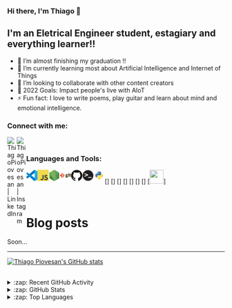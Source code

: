 ### Hi there, I'm Thiago 👋 

## I'm an Eletrical Engineer student, estagiary and everything learner!!

- 🔭 I’m almost finishing my graduation !!
- 🌱 I’m currently learning most about Artificial Intelligence and Internet of Things
- 👯 I’m looking to collaborate with other content creators
- 🥅 2022 Goals: Impact people's live with AIoT
- ⚡ Fun fact: I love to write poems, play guitar and learn about mind and emotional intelligence.

### Connect with me:

[<img align="left" alt="ThiagoPiovesan | LinkedIn" width="22px" src="https://cdn.jsdelivr.net/npm/simple-icons@v3/icons/linkedin.svg" />][linkedin]
[<img align="left" alt="ThiagoPiovesan | Instagram" width="22px" src="https://cdn.jsdelivr.net/npm/simple-icons@v3/icons/instagram.svg" />][instagram]

<br />

### Languages and Tools:

[<img align="left" alt="Visual Studio Code" width="26px" src="https://raw.githubusercontent.com/github/explore/80688e429a7d4ef2fca1e82350fe8e3517d3494d/topics/visual-studio-code/visual-studio-code.png" />]
[<img align="left" alt="JavaScript" width="26px" src="https://raw.githubusercontent.com/github/explore/80688e429a7d4ef2fca1e82350fe8e3517d3494d/topics/javascript/javascript.png" />]
[<img align="left" alt="Node.js" width="26px" src="https://raw.githubusercontent.com/github/explore/80688e429a7d4ef2fca1e82350fe8e3517d3494d/topics/nodejs/nodejs.png" />]
[<img align="left" alt="Git" width="26px" src="https://raw.githubusercontent.com/github/explore/80688e429a7d4ef2fca1e82350fe8e3517d3494d/topics/git/git.png" />]
[<img align="left" alt="GitHub" width="26px" src="https://raw.githubusercontent.com/github/explore/78df643247d429f6cc873026c0622819ad797942/topics/github/github.png" />]
[<img align="left" alt="Terminal" width="26px" src="https://raw.githubusercontent.com/github/explore/80688e429a7d4ef2fca1e82350fe8e3517d3494d/topics/terminal/terminal.png" />]
[<img align="left" alt="Python" width="26px" src="https://raw.githubusercontent.com/github/explore/80688e429a7d4ef2fca1e82350fe8e3517d3494d/topics/python/python.png" />]
[<img height="32" width="32" src="https://cdn.jsdelivr.net/npm/simple-icons@v6/icons/MicroPython.svg" />]

<br />

# Blog posts
<!-- BLOG-POST-LIST:START -->
Soon...
<!-- BLOG-POST-LIST:END -->

---
[![Thiago Piovesan's GitHub stats](https://github-readme-stats.vercel.app/api?username=ThiagoPiovesan&show_icons=true)](https://github.com/ThiagoPiovesan/github-readme-stats)


<br />

<details>
  <summary>:zap: Recent GitHub Activity</summary>
  
<!--START_SECTION:activity-->
1. People Counter Module [ThiagoPiovesan/PeopleCounter_module](https://github.com/ThiagoPiovesan/PeopleCounter_module)
2. ❗️ Person Detector using MAixPy [ThiagoPiovesan/PersonDetector-MaixPy](https://github.com/ThiagoPiovesan/PersonDetector-MaixPy)
3. ❌ Deep Face implementation [ThiagoPiovesan/labIA_DeepFace](https://github.com/ThiagoPiovesan/labIA_DeepFace)
4. 🎉 Yolo R Implmentation [ThiagoPiovesan/YoloR](https://github.com/ThiagoPiovesan/YoloR)
<!--END_SECTION:activity-->

</details>

<details>
  <summary>:zap: GitHub Stats</summary>

  <img align="left" alt="ThiagoPiovesan's GitHub Stats" src="https://github-readme-stats.ThiagoPiovesan.vercel.app/api?username=ThiagoPiovesan&show_icons=true&theme=radical" />

</details>

<details>
  <summary>:zap: Top Languages</summary>

  <img align="left" alt="ThiagoPiovesan's GitHub Stats" src="https://github-readme-stats.ThiagoPiovesan.vercel.app/api/top-langs/?username=ThiagoPiovesan" />


</details>

[instagram]: https://www.instagram.com/thiago_ppiovesan/
[linkedin]: https://www.linkedin.com/in/thiago-piovesan/
